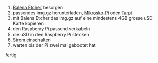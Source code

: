 1. [Balena Etcher](https://www.balena.io/etcher/) besorgen
2. passendes img.gz herunterladen, [Mikrosko-Pi](https://github.com/White-SAndS/Mikrosko-Pi/releases/download/v0.994r/MikroskopiSetupRevisedSplash.img.gz) oder [Tarpi](https://github.com/White-SAndS/Mikrosko-Pi/releases/download/v0.994r/TarpiSetupRevisedSplash.img.gz)
3. mit Balena Etcher das img.gz auf eine mindestens 4GB grosse uSD Karte kopieren
4. den Raspberry Pi passend verkabeln
5. die uSD in den Raspberry Pi stecken
6. Strom einschalten
7. warten bis der Pi zwei mal gebootet hat

fertig
